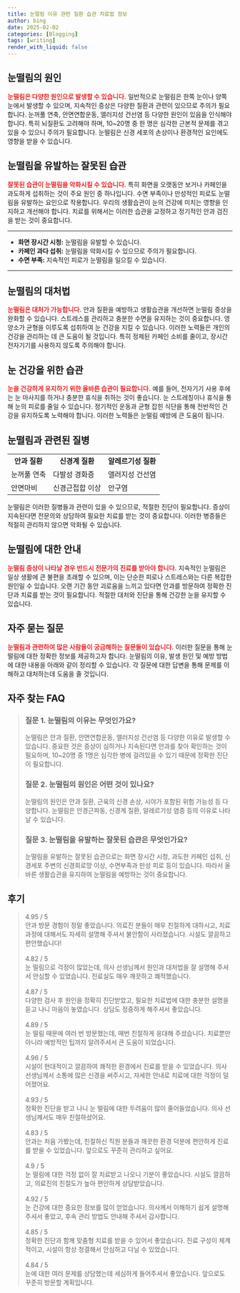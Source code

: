 ```yaml
---
title: 눈떨림 이유 관련 질환 습관 치료법 정보
author: bing
date: 2025-02-02
categories: [Blogging]
tags: [writing]
render_with_liquid: false
---
```



<h2 id='눈떨림의 원인'>눈떨림의 원인</h2>

<p><b><span style="color: #ee2323;">눈떨림은 다양한 원인으로 발생할 수 있습니다.</span></b> 일반적으로 눈떨림은 한쪽 눈이나 양쪽 눈에서 발생할 수 있으며, 지속적인 증상은 다양한 질환과 관련이 있으므로 주의가 필요합니다. 눈꺼풀 연축, 안면연합운동, 앨러지성 건선염 등 다양한 원인이 있음을 인식해야 합니다. 특히 뇌질환도 고려해야 하며, 10~20명 중 한 명은 심각한 근본적 문제를 겪고 있을 수 있으니 주의가 필요합니다. 눈떨림은 신경 세포의 손상이나 환경적인 요인에도 영향을 받을 수 있습니다.</p>

<h2 id='유발 요인'>눈떨림을 유발하는 잘못된 습관</h2>

<p><b><span style="color: #ee2323;">잘못된 습관이 눈떨림을 악화시킬 수 있습니다.</span></b> 특히 화면을 오랫동안 보거나 카페인을 과도하게 섭취하는 것이 주요 원인 중 하나입니다. 수면 부족이나 만성적인 피로도 눈떨림을 유발하는 요인으로 작용합니다. 우리의 생활습관이 눈의 건강에 미치는 영향을 인지하고 개선해야 합니다. 치료를 위해서는 이러한 습관을 교정하고 정기적인 안과 검진을 받는 것이 중요합니다.</p>

<hr />

<ul>
    <li><b>화면 장시간 시청:</b> 눈떨림을 유발할 수 있습니다.</li>
    <li><b>카페인 과다 섭취:</b> 눈떨림을 악화시킬 수 있으므로 주의가 필요합니다.</li>
    <li><b>수면 부족:</b> 지속적인 피로가 눈떨림을 일으킬 수 있습니다.</li>
</ul>

<hr />

<h2 id='눈떨림의 대처법'>눈떨림의 대처법</h2>

<p><b><span style="color: #ee2323;">눈떨림은 대처가 가능합니다.</span></b> 안과 질환을 예방하고 생활습관을 개선하면 눈떨림 증상을 완화할 수 있습니다. 스트레스를 관리하고 충분한 수면을 유지하는 것이 중요합니다. 영양소가 균형을 이루도록 섭취하여 눈 건강을 지킬 수 있습니다. 이러한 노력들은 개인의 건강을 관리하는 데 큰 도움이 될 것입니다. 특히 정제된 카페인 소비를 줄이고, 장시간 전자기기를 사용하지 않도록 주의해야 합니다.</p>

<h2 id='눈 건강을 위한 습관'>눈 건강을 위한 습관</h2>

<p><b><span style="color: #ee2323;">눈을 건강하게 유지하기 위한 올바른 습관이 필요합니다.</span></b> 예를 들어, 전자기기 사용 후에는 눈 마사지를 하거나 충분한 휴식을 취하는 것이 좋습니다. 눈 스트레칭이나 휴식을 통해 눈의 피로를 줄일 수 있습니다. 정기적인 운동과 균형 잡힌 식단을 통해 전반적인 건강을 유지하도록 노력해야 합니다. 이러한 노력들은 눈떨림 예방에 큰 도움이 됩니다.</p>

<h2 id='눈떨림과 관련된 질병'>눈떨림과 관련된 질병</h2>

<table>
    <tr>
        <td style="text-align: center; height: 17px;"><b>안과 질환</b></td>
        <td style="text-align: center; height: 17px;"><b>신경계 질환</b></td>
        <td style="text-align: center; height: 17px;"><b>알레르기성 질환</b></td>
    </tr>
    <tr>
        <td>눈꺼풀 연축</td>
        <td>다발성 경화증</td>
        <td>앨러지성 건선염</td>
    </tr>
    <tr>
        <td>안면마비</td>
        <td>신경근접합 이상</td>
        <td>안구염</td>
    </tr>
</table>

<p>눈떨림은 이러한 질병들과 관련이 있을 수 있으므로, 적절한 진단이 필요합니다. 증상이 지속된다면 전문의와 상담하여 필요한 치료를 받는 것이 중요합니다. 이러한 병증들은 적절히 관리하지 않으면 악화될 수 있습니다.</p>

<h2 id='눈떨림에 대한 안내'>눈떨림에 대한 안내</h2>

<p><b><span style="color: #ee2323;">눈떨림 증상이 나타날 경우 반드시 전문가의 진료를 받아야 합니다.</span></b> 지속적인 눈떨림은 일상 생활에 큰 불편을 초래할 수 있으며, 이는 단순한 피로나 스트레스와는 다른 복잡한 원인일 수 있습니다. 오랜 기간 동안 괴로움을 느끼고 있다면 안과를 방문하여 정확한 진단과 치료를 받는 것이 필요합니다. 적절한 대처와 진단을 통해 건강한 눈을 유지할 수 있습니다.</p>

<h2 id='자주 묻는 질문'>자주 묻는 질문</h2>

<p><b><span style="color: #ee2323;">눈떨림과 관련하여 많은 사람들이 궁금해하는 질문들이 있습니다.</span></b> 이러한 질문을 통해 눈떨림에 대한 정확한 정보를 제공하고자 합니다. 눈떨림의 이유, 발생 원인 및 예방 방법에 대한 내용을 아래와 같이 정리할 수 있습니다. 각 질문에 대한 답변을 통해 문제를 이해하고 대처하는데 도움을 줄 것입니다.</p>


<h2 id='자주_찾는_FAQ'>자주 찾는 FAQ</h2>
<div itemscope="" itemtype="https://schema.org/FAQPage"> 
<blockquote> 
<div itemscope="" itemprop="mainEntity" itemtype="https://schema.org/Question"> 
<h3 itemprop="name">질문 1. 눈떨림의 이유는 무엇인가요?</h3> 
<div itemscope="" itemprop="acceptedAnswer" itemtype="https://schema.org/Answer"> 
<span itemprop="text"> 
<p>눈떨림은 안과 질환, 안면연합운동, 앨러지성 건선염 등 다양한 이유로 발생할 수 있습니다. 중요한 것은 증상이 심하거나 지속된다면 안과를 찾아 확인하는 것이 필요하며, 10~20명 중 1명은 심각한 병에 걸려있을 수 있기 때문에 정확한 진단이 필요합니다.</p> 
</span> 
</div> 
</div> 

<div itemscope="" itemprop="mainEntity" itemtype="https://schema.org/Question"> 
<h3 itemprop="name">질문 2. 눈떨림의 원인은 어떤 것이 있나요?</h3> 
<div itemscope="" itemprop="acceptedAnswer" itemtype="https://schema.org/Answer"> 
<span itemprop="text"> 
<p>눈떨림의 원인은 안과 질환, 근육의 신경 손상, 시야가 포함된 위험 가능성 등 다양합니다. 눈떨림은 안경근파동, 신경계 질환, 알레르기성 염증 등의 이유로 나타날 수 있습니다.</p> 
</span> 
</div> 
</div> 

<div itemscope="" itemprop="mainEntity" itemtype="https://schema.org/Question"> 
<h3 itemprop="name">질문 3. 눈떨림을 유발하는 잘못된 습관은 무엇인가요?</h3> 
<div itemscope="" itemprop="acceptedAnswer" itemtype="https://schema.org/Answer"> 
<span itemprop="text"> 
<p>눈떨림을 유발하는 잘못된 습관으로는 화면 장시간 시청, 과도한 카페인 섭취, 신경세포 주변의 신경회로망 이상, 수면부족과 만성 피로 등이 있습니다. 따라서 올바른 생활습관을 유지하여 눈떨림을 예방하는 것이 중요합니다.</p> 
</span> 
</div> 
</div> 
</blockquote> 
</div>
<h2 id='후기'>후기</h2>
<div itemscope itemtype="https://schema.org/Product">
  <blockquote>
  <div itemprop="review" itemscope itemtype="https://schema.org/Review">
      <div itemprop="reviewRating" itemscope itemtype="https://schema.org/Rating"> <span itemprop="ratingValue">4.95</span> / <span itemprop="bestRating">5</span> </div>
      <span itemprop="reviewBody">안과 방문 경험이 정말 좋았습니다. 의료진 분들이 매우 친절하게 대하시고, 치료 과정에 대해서도 자세히 설명해 주셔서 불안함이 사라졌습니다. 시설도 깔끔하고 편안했습니다!</span>
  </div>
  <br>
  <div itemprop="review" itemscope itemtype="https://schema.org/Review">
      <div itemprop="reviewRating" itemscope itemtype="https://schema.org/Rating"> <span itemprop="ratingValue">4.82</span> / <span itemprop="bestRating">5</span> </div>
      <span itemprop="reviewBody">눈 떨림으로 걱정이 많았는데, 의사 선생님께서 원인과 대처법을 잘 설명해 주셔서 안심할 수 있었습니다. 진료실도 매우 깨끗하고 쾌적했습니다.</span>
  </div>
  <br>
  <div itemprop="review" itemscope itemtype="https://schema.org/Review">
      <div itemprop="reviewRating" itemscope itemtype="https://schema.org/Rating"> <span itemprop="ratingValue">4.87</span> / <span itemprop="bestRating">5</span> </div>
      <span itemprop="reviewBody">다양한 검사 후 원인을 정확히 진단받았고, 필요한 치료법에 대한 충분한 설명을 듣고 나니 마음이 놓였습니다. 상담도 정중하게 해주셔서 좋았습니다.</span>
  </div>
  <br>
  <div itemprop="review" itemscope itemtype="https://schema.org/Review">
      <div itemprop="reviewRating" itemscope itemtype="https://schema.org/Rating"> <span itemprop="ratingValue">4.89</span> / <span itemprop="bestRating">5</span> </div>
      <span itemprop="reviewBody">눈 떨림 때문에 여러 번 방문했는데, 매번 친절하게 응대해 주셨습니다. 치료뿐만 아니라 예방적인 팁까지 알려주셔서 큰 도움이 되었습니다.</span>
  </div>
  <br>
  <div itemprop="review" itemscope itemtype="https://schema.org/Review">
      <div itemprop="reviewRating" itemscope itemtype="https://schema.org/Rating"> <span itemprop="ratingValue">4.96</span> / <span itemprop="bestRating">5</span> </div>
      <span itemprop="reviewBody">시설이 현대적이고 깔끔하여 쾌적한 환경에서 진료를 받을 수 있었습니다. 의사선생님께서 소통에 많은 신경을 써주시고, 자세한 안내로 치료에 대한 걱정이 덜어졌어요.</span>
  </div>
  <br>
  <div itemprop="review" itemscope itemtype="https://schema.org/Review">
      <div itemprop="reviewRating" itemscope itemtype="https://schema.org/Rating"> <span itemprop="ratingValue">4.93</span> / <span itemprop="bestRating">5</span> </div>
      <span itemprop="reviewBody">정확한 진단을 받고 나니 눈 떨림에 대한 두려움이 많이 줄어들었습니다. 의사 선생님께서도 매우 친절하셨어요.</span>
  </div>
  <br>
  <div itemprop="review" itemscope itemtype="https://schema.org/Review">
      <div itemprop="reviewRating" itemscope itemtype="https://schema.org/Rating"> <span itemprop="ratingValue">4.83</span> / <span itemprop="bestRating">5</span> </div>
      <span itemprop="reviewBody">안과는 처음 가봤는데, 친절하신 직원 분들과 깨끗한 환경 덕분에 편안하게 진료를 받을 수 있었습니다. 앞으로도 꾸준히 관리하고 싶어요.</span>
  </div>
  <br>
  <div itemprop="review" itemscope itemtype="https://schema.org/Review">
      <div itemprop="reviewRating" itemscope itemtype="https://schema.org/Rating"> <span itemprop="ratingValue">4.9</span> / <span itemprop="bestRating">5</span> </div>
      <span itemprop="reviewBody">눈 떨림에 대한 걱정 없이 잘 치료받고 나오니 기분이 좋았습니다. 시설도 깔끔하고, 의료진의 친절도가 높아 편안하게 상담받았습니다.</span>
  </div>
  <br>
  <div itemprop="review" itemscope itemtype="https://schema.org/Review">
      <div itemprop="reviewRating" itemscope itemtype="https://schema.org/Rating"> <span itemprop="ratingValue">4.92</span> / <span itemprop="bestRating">5</span> </div>
      <span itemprop="reviewBody">눈 건강에 대한 중요한 정보를 많이 얻었습니다. 의사께서 이해하기 쉽게 설명해 주셔서 좋았고, 후속 관리 방법도 안내해 주셔서 감사합니다.</span>
  </div>
  <br>
  <div itemprop="review" itemscope itemtype="https://schema.org/Review">
      <div itemprop="reviewRating" itemscope itemtype="https://schema.org/Rating"> <span itemprop="ratingValue">4.85</span> / <span itemprop="bestRating">5</span> </div>
      <span itemprop="reviewBody">정확한 진단과 함께 맞춤형 치료를 받을 수 있어서 좋았습니다. 진료 구성이 체계적이고, 시설이 항상 청결해서 안심하고 다닐 수 있었습니다.</span>
  </div>
  <br>
  <div itemprop="review" itemscope itemtype="https://schema.org/Review">
      <div itemprop="reviewRating" itemscope itemtype="https://schema.org/Rating"> <span itemprop="ratingValue">4.84</span> / <span itemprop="bestRating">5</span> </div>
      <span itemprop="reviewBody">눈에 대한 여러 문제를 상담했는데 세심하게 들어주셔서 좋았습니다. 앞으로도 꾸준히 방문할 계획입니다.</span>
  </div>
  </blockquote>
</div>
